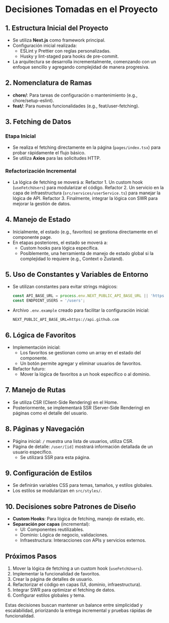 # Decisiones Tomadas en el Proyecto

## 1. Estructura Inicial del Proyecto

- Se utiliza **Next.js** como framework principal.
- Configuración inicial realizada:
    - ESLint y Prettier con reglas personalizadas.
    - Husky y lint-staged para hooks de pre-commit.
- La arquitectura se desarrolla incrementalmente, comenzando con un enfoque sencillo y agregando complejidad de manera
  progresiva.

## 2. Nomenclatura de Ramas

- **chore/**: Para tareas de configuración o mantenimiento (e.g., chore/setup-eslint).
- **feat/**: Para nuevas funcionalidades (e.g., feat/user-fetching).

## 3. Fetching de Datos

### Etapa Inicial

- Se realiza el fetching directamente en la página (`pages/index.tsx`) para probar rápidamente el flujo básico.
- Se utiliza **Axios** para las solicitudes HTTP.

### Refactorización Incremental

- La lógica de fetching se moverá a:
  Refactor 1. Un custom hook (`useFetchUsers`) para modularizar el código.
  Refactor 2. Un servicio en la capa de infraestructura (`src/services/userService.ts`) para manejar la lógica de API.
  Refactor 3. Finalmente, integrar la lógica con SWR para mejorar la gestión de datos.

## 4. Manejo de Estado

- Inicialmente, el estado (e.g., favoritos) se gestiona directamente en el componente page.
- En etapas posteriores, el estado se moverá a:
    - Custom hooks para lógica específica.
    - Posiblemente, una herramienta de manejo de estado global si la complejidad lo requiere (e.g., Context o Zustand).

## 5. Uso de Constantes y Variables de Entorno

- Se utilizan constantes para evitar strings mágicos:
  ```typescript
  const API_BASE_URL = process.env.NEXT_PUBLIC_API_BASE_URL || 'https://api.github.com';
  const ENDPOINT_USERS = '/users';
  ```
- Archivo `.env.example` creado para facilitar la configuración inicial:
  ```env
  NEXT_PUBLIC_API_BASE_URL=https://api.github.com
  ```

## 6. Lógica de Favoritos

- Implementación inicial:
    - Los favoritos se gestionan como un array en el estado del componente.
    - Un botón permite agregar y eliminar usuarios de favoritos.
- Refactor futuro:
    - Mover la lógica de favoritos a un hook específico o al dominio.

## 7. Manejo de Rutas

- Se utiliza CSR (Client-Side Rendering) en el Home.
- Posteriormente, se implementará SSR (Server-Side Rendering) en páginas como el detalle del usuario.

## 8. Páginas y Navegación

- Página inicial: `/` muestra una lista de usuarios, utiliza CSR.
- Página de detalle: `/user/[id]` mostrará información detallada de un usuario específico.
    - Se utilizará SSR para esta página.

## 9. Configuración de Estilos

- Se definirán variables CSS para temas, tamaños, y estilos globales.
- Los estilos se modularizan en `src/styles/`.

## 10. Decisiones sobre Patrones de Diseño

- **Custom Hooks**: Para lógica de fetching, manejo de estado, etc.
- **Separación por capas** (incremental):
    - UI: Componentes reutilizables.
    - Dominio: Lógica de negocio, validaciones.
    - Infraestructura: Interacciones con APIs y servicios externos.

## Próximos Pasos

1. Mover la lógica de fetching a un custom hook (`useFetchUsers`).
2. Implementar la funcionalidad de favoritos.
3. Crear la página de detalles de usuario.
4. Refactorizar el código en capas (UI, dominio, infraestructura).
5. Integrar SWR para optimizar el fetching de datos.
6. Configurar estilos globales y tema.

Estas decisiones buscan mantener un balance entre simplicidad y escalabilidad, priorizando la entrega incremental y
pruebas rápidas de funcionalidad.

